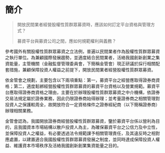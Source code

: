 # 簡介

> 開放民間業者經營股權性質群眾募資時，應該如何訂定平台資格與管理方式？
>
> 募資平台與募資公司之間，應如何規範權利與義務？

參考國外有關股權性質群眾募資之立法例，普遍以民間業者作為股權性質群眾募資之執行單位。為兼顧國際發展趨勢，並適度結合民間業者，活絡我國創新創業之集資能量，主管機關（金融監督管理委員會，下簡稱金管會）現正研議於採行相關配套措施，兼顧保障投資人權益之前提下，開放民間業者經營股權性質群眾募資。

依金管會之規劃，主要包含以下兩項重點：第一，募資平台之經營應取得證券商資格；第二，適度鬆綁經營股權性質群眾募資的募資平台資格以及營業規範。募資平台應取得證券商資格之理由，主要在於辦理股權性質群眾募資之中介機構，依證券交易法規定屬於證券業務，因此仍限證券商始得辦理；並考量證券商之相關管理對投資人之保護較周全，故開放符合一定資格條件之證券經紀商（以下簡稱證券商）辦理相關業務。

金管會認為，我國開放證券商經營股權性質群眾募資，鑒於募資平台係以營利為目的，且我國資本市場結構以散戶投資人為主，為確保募資平台之公信力及中立性，並保障投資人之權益，有必要透過法令規範課予相關管理責任，及其違反時之相對應處置，以建置適合我國股權性質群眾募資發展之制度，並同時達成保障投資人權益、維護資本市場秩序及活絡我國創新創業集資能量之目的。
